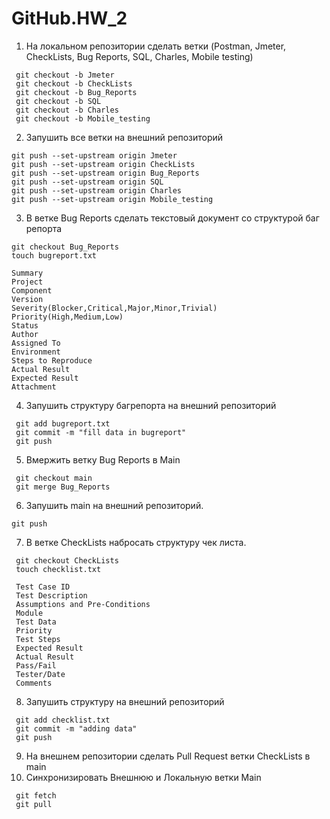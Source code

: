 # GitHub.HW_2

1. На локальном репозитории сделать ветки (Postman, Jmeter, CheckLists, Bug Reports, SQL, Charles, Mobile testing)
``` git checkout -b Postman
 git checkout -b Jmeter
 git checkout -b CheckLists
 git checkout -b Bug_Reports
 git checkout -b SQL
 git checkout -b Charles
 git checkout -b Mobile_testing
```

2.  Запушить все ветки на внешний репозиторий
 ```git push --set-upstream origin Postman
 git push --set-upstream origin Jmeter
 git push --set-upstream origin CheckLists
 git push --set-upstream origin Bug_Reports
 git push --set-upstream origin SQL
 git push --set-upstream origin Charles
 git push --set-upstream origin Mobile_testing
 ```

3. В ветке Bug Reports сделать текстовый документ со структурой баг репорта
```
git checkout Bug_Reports
touch bugreport.txt

Summary
Project
Component
Version
Severity(Blocker,Critical,Major,Minor,Trivial)
Priority(High,Medium,Low)
Status
Author
Assigned To
Environment
Steps to Reproduce
Actual Result
Expected Result
Attachment
```

4. Запушить структуру багрепорта на внешний репозиторий
```
 git add bugreport.txt
 git commit -m "fill data in bugreport"
 git push
 ```

5. Вмержить ветку Bug Reports в Main
```
 git checkout main
 git merge Bug_Reports
 ```

6. Запушить main на внешний репозиторий.
```
git push
```
7. В ветке CheckLists набросать структуру чек листа.
```
 git checkout CheckLists
 touch checklist.txt
  
 Test Case ID
 Test Description
 Assumptions and Pre-Conditions
 Module
 Test Data
 Priority
 Test Steps
 Expected Result
 Actual Result
 Pass/Fail
 Tester/Date
 Comments
 ```
8. Запушить структуру на внешний репозиторий
```
 git add checklist.txt
 git commit -m "adding data"
 git push
 ```
9. На внешнем репозитории сделать Pull Request ветки CheckLists в main
10. Синхронизировать Внешнюю и Локальную ветки Main 
```
 git fetch
 git pull
 ```
